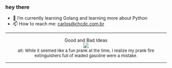 ### hey there 

- :seedling: I’m currently learning Golang and learning more about Python
- :mailbox: How to reach me: carlos@chcdc.com.br


---


<!-- xkcd -->
<p align="center">Good and Bad Ideas</br><img src=https://imgs.xkcd.com/comics/good_and_bad_ideas.png></br><font size =2>alt: While it seemed like a fun prank at the time, I realize my prank fire extinguishers full of leaded gasoline were a mistake.</br></font></p></table></p> 


<!-- xkcd -->
---
